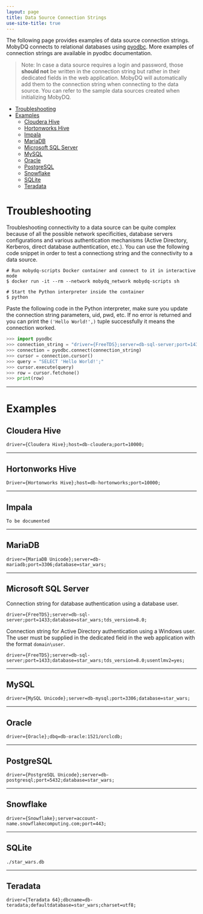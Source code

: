 ```yaml
---
layout: page
title: Data Source Connection Strings
use-site-title: true
---
```


The following page provides examples of data source connection strings. MobyDQ connects to relational databases using [pyodbc](https://github.com/mkleehammer/pyodbc/wiki). More examples of connection strings are available in pyodbc documentation.

> Note: In case a data source requires a login and password, those **should not** be written in the connection string but rather in their dedicated fields in the web application. MobyDQ will automatically add them to the connection string when connecting to the data source. You can refer to the sample data sources created when initializing MobyDQ.

- [Troubleshooting](#troubleshooting)
- [Examples](#examples)
  - [Cloudera Hive](#cloudera-hive)
  - [Hortonworks Hive](#hortonworks-hive)
  - [Impala](#impala)
  - [MariaDB](#mariadb)
  - [Microsoft SQL Server](#microsoft-sql-server)
  - [MySQL](#mysql)
  - [Oracle](#oracle)
  - [PostgreSQL](#postgresql)
  - [Snowflake](#snowflake)
  - [SQLite](#sqlite)
  - [Teradata](#teradata)

# Troubleshooting

Troubleshooting connectivity to a data source can be quite complex because of all the possible network specificities, database servers configurations and various authentication mechanisms (Active Directory, Kerberos, direct database authentication, etc.). You can use the following code snippet in order to test a connectiong string and the connectivity to a data source.

```shell
# Run mobydq-scripts Docker container and connect to it in interactive mode
$ docker run -it --rm --network mobydq_network mobydq-scripts sh

# Start the Python interpreter inside the container
$ python
```

Paste the following code in the Python interpreter, make sure you update the connection string parameters, uid, pwd, etc. If no error is returned and you can print the `('Hello World!',)` tuple successfully it means the connection worked.

```python
>>> import pyodbc
>>> connection_string = "driver={FreeTDS};server=db-sql-server;port=1433;database=star_wars;tds_version=8.0;uid=sa;pwd=1234-abcd"
>>> connection = pyodbc.connect(connection_string)
>>> cursor = connection.cursor()
>>> query = "SELECT 'Hello World!';"
>>> cursor.execute(query)
>>> row = cursor.fetchone()
>>> print(row)
```

---

# Examples

## Cloudera Hive

```
driver={Cloudera Hive};host=db-cloudera;port=10000;
```

---

## Hortonworks Hive

```
Driver={Hortonworks Hive};host=db-hortonworks;port=10000;
```

---

## Impala

```
To be documented
```

---

## MariaDB

```
driver={MariaDB Unicode};server=db-mariadb;port=3306;database=star_wars;
```

---

## Microsoft SQL Server

Connection string for database authentication using a database user.

```
driver={FreeTDS};server=db-sql-server;port=1433;database=star_wars;tds_version=8.0;
```

Connection string for Active Directory authentication using a Windows user. The user must be supplied in the dedicated field in the web application with the format `domain\user`.

```
driver={FreeTDS};server=db-sql-server;port=1433;database=star_wars;tds_version=8.0;usentlmv2=yes;
```

---

## MySQL

```
driver={MySQL Unicode};server=db-mysql;port=3306;database=star_wars;
```

---

## Oracle

```
driver={Oracle};dbq=db-oracle:1521/orclcdb;
```

---

## PostgreSQL

```
driver={PostgreSQL Unicode};server=db-postgresql;port=5432;database=star_wars;
```

---

## Snowflake

```
driver={Snowflake};server=account-name.snowflakecomputing.com;port=443;
```

---

## SQLite

```
./star_wars.db
```

---

## Teradata

```
driver={Teradata 64};dbcname=db-teradata;defaultdatabase=star_wars;charset=utf8;
```
